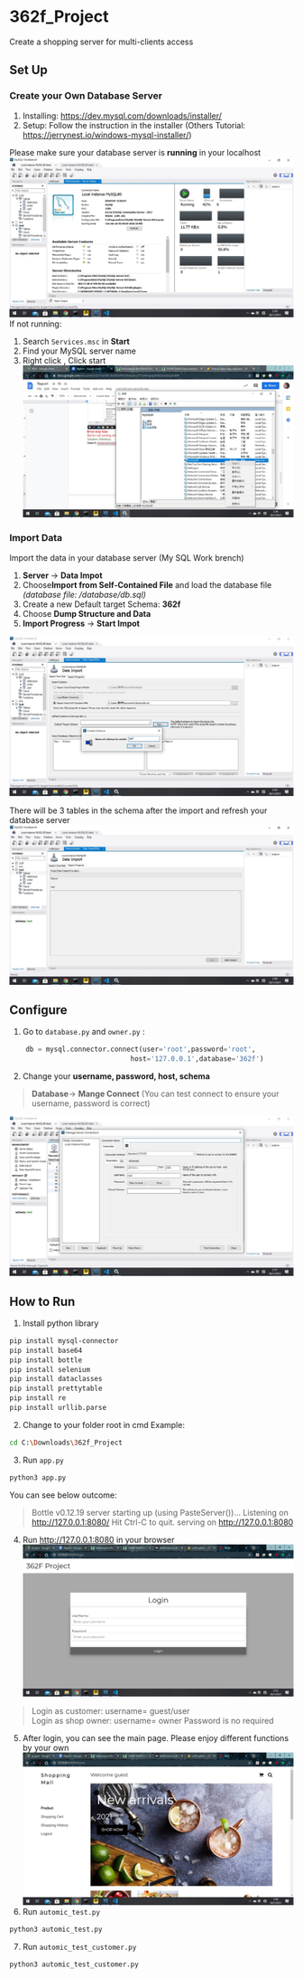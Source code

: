 # 362f_Project
Create a shopping server for multi-clients access
## Set Up
### Create your Own Database Server
1.  Installing: https://dev.mysql.com/downloads/installer/
2. Setup: Follow the instruction in the installer (Others Tutorial: https://jerrynest.io/windows-mysql-installer/)

Please make sure your database server is **running** in your localhost
![](https://github.com/Lukwok/362f_Project/blob/main/ReadMe_image/running_server.jpg)
If not running:
1.  Search `Services.msc` in **Start**
2.  Find your MySQL server name
3. Right click , Click start
![](https://github.com/Lukwok/362f_Project/blob/main/ReadMe_image/start_running.jpg)

### Import Data
Import the data in your database server (My SQL Work brench)
1.  **Server** -> **Data Impot**
2. Choose**Import from Self-Contained File** and load the database file
	*(database file: /database/db.sql)*
3.  Create a new Default target Schema: **362f**
4. Choose **Dump Structure and Data**
5. **Import Progress** -> **Start Impot**

![](https://github.com/Lukwok/362f_Project/blob/main/ReadMe_image/import_data.jpg)

There will be 3 tables in the schema after the import and refresh your database server
![](https://github.com/Lukwok/362f_Project/blob/main/ReadMe_image/tables.jpg)

## Configure
1. Go to `database.py` and `owner.py` :
```python
	db = mysql.connector.connect(user='root',password='root',
                              host='127.0.0.1',database='362f')
```
2. Change your **username, password, host, schema**
>**Database**-> **Mange Connect** (You can test connect to ensure your username, password is correct)

![](https://github.com/Lukwok/362f_Project/blob/main/ReadMe_image/Connection.jpg)

## How to Run
1.  Install python library
```bash
pip install mysql-connector
pip install base64
pip install bottle
pip install selenium
pip install dataclasses
pip install prettytable
pip install re
pip install urllib.parse
```
2. Change to your folder root in cmd 
Example:
```bash
cd C:\Downloads\362f_Project
```
3. Run `app.py`
```bash
python3 app.py
```
You can see below outcome:
> Bottle v0.12.19 server starting up (using PasteServer())...
Listening on http://127.0.0.1:8080/
Hit Ctrl-C to quit.
serving on http://127.0.0.1:8080

4. Run http://127.0.0.1:8080 in your browser
![](https://github.com/Lukwok/362f_Project/blob/main/ReadMe_image/login.jpg)
> Login as customer: username= guest/user  
Login as shop owner: username= owner 
Password is no required

5. After login, you can see the main page. Please enjoy different functions by your own
![](https://github.com/Lukwok/362f_Project/blob/main/ReadMe_image/home.jpg)
6. Run `automic_test.py`
```bash
python3 automic_test.py
```
7. Run `automic_test_customer.py`
```bash
python3 automic_test_customer.py
```

